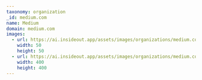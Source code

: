 ```yaml
---
taxonomy: organization
_id: medium.com
name: Medium
domain: medium.com
images:
  - url: https://ai.insideout.app/assets/images/organizations/medium.com-50x50.jpg
    width: 50
    height: 50
  - url: https://ai.insideout.app/assets/images/organizations/medium.com-400x400.jpg
    width: 400
    height: 400
---
```

